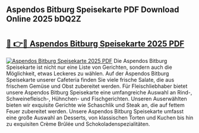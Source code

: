 ## Aspendos Bitburg Speisekarte PDF Download Online 2025 bDQ2Z

# <h2><a href="http://gcd80v.nevu.top/?p=Aspendos+Bitburg+Speisekarte">🔗 👉🔴 Aspendos Bitburg Speisekarte 2025 PDF</a></h2>

[![Aspendos Bitburg Speisekarte 2025 PDF](https://i.imgur.com/dBaPXMq.png)](http://gcd80v.nevu.top/?p=Aspendos+Bitburg+Speisekarte)
Die Aspendos Bitburg Speisekarte ist nicht nur eine Liste von Gerichten, sondern auch die Möglichkeit, etwas Leckeres zu wählen. Auf der Aspendos Bitburg Speisekarte unserer Cafeteria finden Sie viele frische Salate, die aus frischem Gemüse und Obst zubereitet werden. Für Fleischliebhaber bietet unsere Aspendos Bitburg Speisekarte eine umfangreiche Auswahl an Rind-, Schweinefleisch-, Hühnchen- und Fischgerichten. Unseren Auserwählten bieten wir exquisite Gerichte wie Schaschlik und Steak an, die auf fettem Feuer zubereitet werden. Unsere Aspendos Bitburg Speisekarte umfasst eine große Auswahl an Desserts, von klassischen Torten und Kuchen bis hin zu exquisiten Crème Brûlée und Schokoladenspezialitäten.
